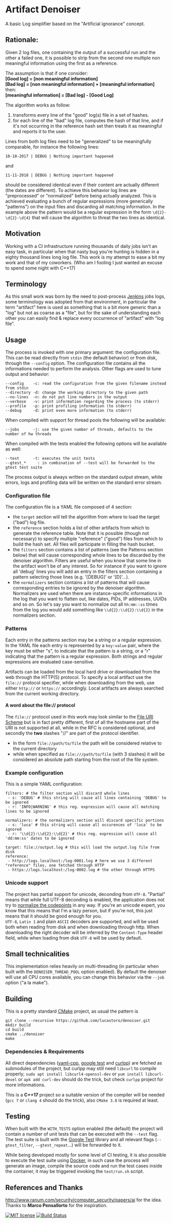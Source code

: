 # Artifact Denoiser
A basic Log simplifier based on the "Artificial ignorance" concept.

## Rationale:
Given 2 log files, one containing the output of a successful run and the other a failed one, it is possible to strip
from the second one multiple non meaningful information using the first as a reference.

The assumption is that if one consider:  
**[Good log] = [non meaningful information]**  
**[Bad log]  = [non meaningful information] + [meaningful information]**  
then:  
**[meaningful information] = [Bad log] - [Good Log]**

The algorithm works as follow:
1) transforms every line of the "good" log(s) file in a set of hashes.
2) for each line of the "bad" log file, computes the hash of that line, and if it's not occurring in the reference hash
   set then treats it as meaningful and reports it to the user.

Lines from both log files need to be "generalized" to be meaningfully comparable, for instance the following lines:

`10-10-2017 | DEBUG | Nothing important happened`

and

`11-11-2018 | DEBUG | Nothing important happened`

should be considered identical even if their content are actually different (the dates are different).
To achieve this behavior log lines are "preprocessed" or "normalized" before being actually analyzed.
This is achieved evaluating a bunch of regular expressions (more generically "patterns") on the input files and
discarding all matching information.
In the example above the pattern would be a regular expression in the form `\d{2}-\d{2}-\d{4}` that will cause the
algorithm to threat the two lines as identical.

## Motivation
Working with a CI infrastructure running thousands of daily jobs isn't an easy task, in particular when that nasty bug
you're hunting is hidden in a eighty thousand lines long log file. This work is my attempt to ease a bit my work and
that of my coworkers. (Who am I fooling I just wanted an excuse to spend some night with C++17)

## Terminology
As this small work was born by the need to post-process [Jenkins](https://jenkins.io) jobs logs, some terminology
was adopted from that environment, in particular the term "artifact" here is used as something that is a bit more
generic than a "log" but not as coarse as a "file", but for the sake of understanding each other you can easily find &
replace every occurrence of "artifact" with "log file".

## Usage
The process is invoked with one primary argument: the configuration file.
This can be read directly from `stdin` (the default behavior) or from disk, through the `--config` option.
The configuration file contains all the informations needed to perform the analysis.
Other flags are used to tune output and behavior:
```
--config    -c: read the configuration from the given filename instead from stdin
--directory -d: change the working directory to the given path
--no-lines  -n: do not put line numbers in the output
--verbose   -v: print information regarding the process (to stderr)
--profile   -p: print profiling information (to stderr)
--debug     -d: print even more information (to stderr)
```
When compiled with support for thread pools the following will be available:
```
--jobs      -j: use the given number of threads, defaults to the number of hw threads
```
When compiled with the tests enabled the following options will be available as well:
```
--test      -t: executes the unit tests
--gtest_*     : in combination of --test will be forwarded to the gtest test suite
```
The process output is always written on the standard output stream, while errors, logs and profiling data will be
written on the standard error stream.

### Configuration file
The configuration file is a YAML file composed of 4 section:
 - the `target` section will tell the algorithm from where to load the target ("bad") log file.
 - the `reference` section holds a list of other artifacts from which to generate the reference table. Note that it
   is possible (though not necessary) to specify multiple "reference" ("good") files from which to build the hash set.
   All files will participate in filling the hash bucket. 
 - the `filters` section contains a list of patterns (see the Patterns section below) that will cause corresponding
   whole lines to be discarded by the denoiser algorithm.
   Filters are useful when you know that some line in the artifact won't be of any interest.
   So for instance if you want to ignore all 'debug' lines you will add an entry in the filters section containing a
   pattern selecting those lines (e.g. '[DEBUG]' or '[D]'...).
 - the `normalizers` section contains a list of patterns that will cause corresponding entries to be ignored by the
   denoiser algorithm.
   Normalizers are used when there are instance-specific informations in the log that you want to flatten out, like
   dates, PIDs, IP addresses, UUIDs and so on.
   So let's say you want to normalize out all `hh:mm::ss` times from the log you would add something like
   `\\d{2}:\\d{2}:\\d{2}` in the normalizers section.

### Patterns
Each entry in the patterns section may be a string or a regular expression.
In the YAML file each entry is represented by a `key:value` pair, where the key must be either "s", to indicate that the
pattern is a string, or a "r" indicating that the pattern is a regular expression.
Both strings and regular expressions are evaluated case-sensitive.

Artifacts can be loaded from the local hard drive or downloaded from the web through the HTTP(S) protocol.
To specify a local artifact use the `file://` protocol specifier, while when downloading from the web, use either
`http://` or `https://` accordingly. Local artifacts are always searched from the current working directory.

#### A word about the file:// protocol
The `file://` protocol used in this work may look similar to the [File URI Scheme](https://tools.ietf.org/html/rfc8089)
but is in fact pretty different, first of all the hostname part of the URI is not supported at all, while in the RFC is
considered optional, and secondly the **two** slashes "//" are part of the protocol identifier.  
- In the form `file://path/to/file` the path will be considered relative to the current directory
- while when specified as `file:///path/to/file` (with 3 slashes) it will be considered an absolute path starting from
  the root of the file system.

### Example configuration
This is a simple YAML configuration:

```
filters: # the filter section will discard whole lines
 - s: 'DEBUG' # this string will cause all lines containing 'DEBUG' to be ignored
 - r: 'INFO|WARNING' # this reg. expression will cause all matching lines to be ignored

normalizers: # the normalizers section will discard specific portions
 - s: 'luca' # this string will cause all occurences of 'luca' to be ignored
 - r: '\\d{2}:\\d{2}:\\d{2}' # this reg. expression will cause all 'dd:mm:ss' dates to be ignored

target: file://output.log # this will load the output.log file from disk
reference:
 - http://logs.localhost:/log-0001.log # here we use 3 different "reference" files, one fetched through HTTP
 - https://logs.localhost:/log-0002.log # the other through HTTPS
```

### Unicode support
The project has partial support for unicode, deconding from `UTF-8`. "Partial" means that while full UTF-8 deconding is
enabled, the application does not try to [normalize the codepoints](https://unicode.org/reports/tr15) in any way.
If you're an unicode expert, you know that this means that I'm a lazy person, but if you're not, this just means that it
should be good enough for you.  
`UTF-8`, `Latin 1` and plain `ASCII` decoders are supported, and will be used both when reading from disk and when
downloading through http. When downloading the right decoder will be inferred by the `Content-Type` header field, while
when loading from disk `UTF-8` will be used by default.

## Small technicalities
This implementation relies heavily on multi-threading (in particular when built with the `DENOISER_THREAD_POOL` option
enabled). By default the denoiser will use all CPU cores available, you can change this behavior via the `--job`
option ("a la make").

## Building
This is a pretty standard [CMake](https://cmake.org) project, as usual the pattern is
```
git clone --recursive https://github.com/lucastoro/denoiser.git
mkdir build
cd build
cmake ../denoiser
make
```

### Dependencies & Requirements
All direct dependencies ([yaml-cpp](https://github.com/jbeder/yaml-cpp),
[google test](https://github.com/google/googletest) and [curlpp](http://www.curlpp.org/)) are fetched as submodules of
the project, but curlpp may still need `libcurl` to compile properly; `sudo apt install libcurl4-openssl-dev` or
`yum install libcurl-devel` or `apk add curl-dev` should do the trick, but check `curlpp` project for more informations.

This is a **C++17** project so a suitable version of the compiler will be needed (`gcc 7` or `clang 4` should do the
trick), also `CMake 3.8` is required at least.

## Testing
When built with the `WITH_TESTS` option enabled (the default) the project will contain a number of unit tests that can
be executed with the `--test` flag. The test suite is built with the [Google Test](https://github.com/google/googletest)
library and all relevant flags (`--gtest_filter`, `--gtest_repeat`...) will be forwarded to it.

While being developed mostly for some level of CI testing, it is also possible to execute the test suite using
[Docker](https://www.docker.com/), in such case the process will generate an image, compile the source code and run
the test cases inside the container, it may be triggered invoking the `test/run.sh` script.

## References and Thanks
http://www.ranum.com/security/computer_security/papers/ai for the idea.  
Thanks to **Marco Pensallorto** for the inspiration.

[![MIT license](https://img.shields.io/badge/License-MIT-blue.svg)](https://lbesson.mit-license.org/)
[![Build Status](https://travis-ci.org/lucastoro/denoiser.svg?branch=master)](https://travis-ci.org/lucastoro/denoiser)
